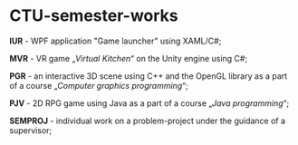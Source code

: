 # CTU-semester-works

**IUR** - WPF application "Game launcher" using XAML/C#;

**MVR** - VR game „*Virtual Kitchen*“ on the Unity engine using C#;

**PGR** - an interactive 3D scene using C++ and the OpenGL library as a part of a course 
„*Computer graphics programming*“;

**PJV** - 2D RPG game using Java as a part of a course „*Java programming*“;

**SEMPROJ** - individual work on a problem-project under the guidance of a supervisor;
